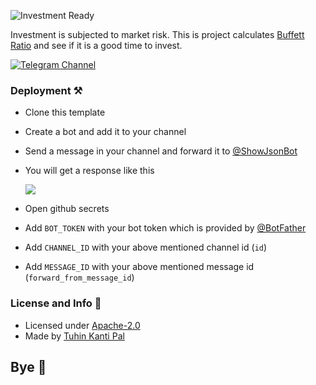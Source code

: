 ![Investment Ready](https://firebasestorage.googleapis.com/v0/b/cdn-tuhin.appspot.com/o/16530525593qxn?alt=media&token=34c64ea6-7341-41bb-abda-5711bdd100d5)

Investment is subjected to market risk. This is project calculates [Buffett Ratio](https://en.wikipedia.org/wiki/Buffett_indicator) and see if it is a good time to invest.

[![Telegram Channel](https://shields.io/badge/Channel-Investment--Ready-orange?logo=telegram&style=for-the-badge)](https://t.me/t_vest)

### Deployment ⚒️

- Clone this template
- Create a bot and add it to your channel
- Send a message in your channel and forward it to [@ShowJsonBot](https://telegram.me/ShowJsonBot)
- You will get a response like this

  ![](https://firebasestorage.googleapis.com/v0/b/cdn-tuhin.appspot.com/o/1653053474s9u2?alt=media&token=7e5b094d-0978-4a37-ad03-bf0972275356)

- Open github secrets
- Add `BOT_TOKEN` with your bot token which is provided by [@BotFather](https://telegram.me/botfather)
- Add `CHANNEL_ID` with your above mentioned channel id (`id`)
- Add `MESSAGE_ID` with your above mentioned message id (`forward_from_message_id`)

### License and Info 📝

- Licensed under [Apache-2.0](https://github.com/tuhinpal/investment-ready/blob/master/LICENSE)
- Made by [Tuhin Kanti Pal](https://github.com/tuhinpal)

## Bye 👋

